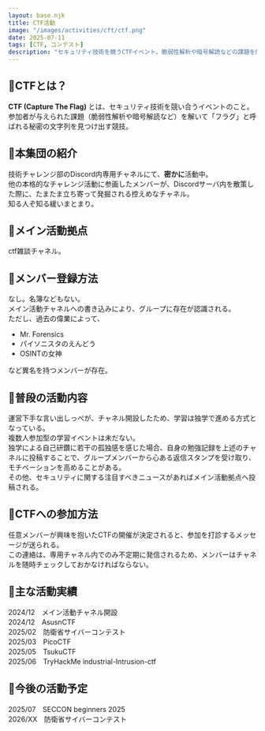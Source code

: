 ```yaml
---
layout: base.njk
title: CTF活動
image: "/images/activities/cft/ctf.png"
date: 2025-07-11
tags: [CTF, コンテスト]
description: "セキュリティ技術を競うCTFイベント。脆弱性解析や暗号解読などの課題を解き、秘密の文字列を見つけ出す競技に挑戦しています。"
---
```


## 🚩CTFとは？

**CTF (Capture The Flag)** とは、セキュリティ技術を競い合うイベントのこと。  
参加者が与えられた課題（脆弱性解析や暗号解読など）を解いて「フラグ」と呼ばれる秘密の文字列を見つけ出す競技。


## 🚩本集団の紹介

技術チャレンジ部のDiscord内専用チャネルにて、**密かに**活動中。  
他の本格的なチャレンジ活動に参画したメンバーが、Discordサーバ内を散策した際に、たまたま立ち寄って発掘される控えめなチャネル。  
知る人ぞ知る緩いまとまり。



## 🚩メイン活動拠点

ctf雑談チャネル。  



## 🚩メンバー登録方法

なし。名簿などもない。  
メイン活動チャネルへの書き込みにより、グループに存在が認識される。  
ただし、過去の偉業によって、  
- Mr. Forensics
- パイソニスタのえんどう
- OSINTの女神  

など異名を持つメンバーが存在。  


## 🚩普段の活動内容

運営下手な言い出しっぺが、チャネル開設したため、学習は独学で進める方式となっている。  
複数人参加型の学習イベントは未だない。  
独学による自己研鑽に若干の孤独感を感じた場合、自身の勉強記録を上述のチャネルに投稿することで、グループメンバーから心ある返信スタンプを受け取り、モチベーションを高めることがある。  
その他、セキュリティに関する注目すべきニュースがあればメイン活動拠点へ投稿される。  


## 🚩CTFへの参加方法

任意メンバーが興味を抱いたCTFの開催が決定されると、参加を打診するメッセージが送られる。  
この連絡は、専用チャネル内でのみ不定期に発信されるため、メンバーはチャネルを随時チェックしておかなければならない。  


## 🚩主な活動実績
2024/12　メイン活動チャネル開設  
2024/12　AsusnCTF  
2025/02　防衛省サイバーコンテスト  
2025/03　PicoCTF  
2025/05　TsukuCTF  
2025/06　TryHackMe industrial-Intrusion-ctf  


## 🚩今後の活動予定
2025/07　SECCON beginners 2025  
2026/XX　防衛省サイバーコンテスト  

